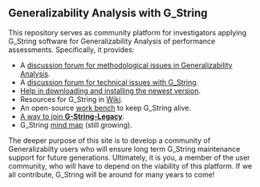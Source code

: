 ## Generalizability Analysis with G_String
This repository serves as community platform for investigators applying G_String software for Generalizability Analysis of performance assessments.
Specifically, it provides:
- A [discussion forum for methodological issues in Generalizability Analysis](../../discussions/1).
- A [discussion forum for technical issues with G_String](../../discussions/12).
- [Help in downloading and installing the newest version](../../tree/main/Support/get_G_String.md).
- Resources for G_String in [Wiki](../../wiki).
- An open-source [work bench](../../tree/main/workbench/workbench.md) to keep G_String alive.
- [A way to join **G-String-Legacy**](../../blob/main/Support/membership.md).
- G_String [mind map](../../tree/main/vault/About.md) (still growing).
 
The deeper purpose of this site is to develop a community of Generalizabilty users who will ensure long term G_String maintenance support for future generations. Ultimately, it is you, a member of the user community, who will have to depend on the viability of this platform. If we all contribute, G_String will be around for many years to come!
